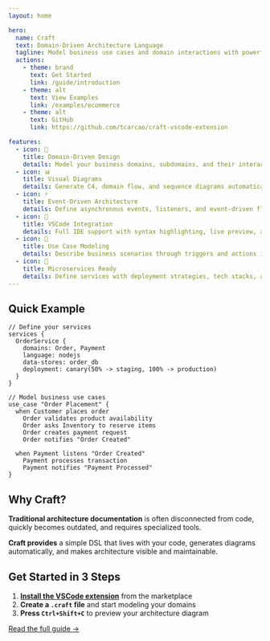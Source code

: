 ```yaml
---
layout: home

hero:
  name: Craft
  text: Domain-Driven Architecture Language
  tagline: Model business use cases and domain interactions with powerful visualization capabilities
  actions:
    - theme: brand
      text: Get Started
      link: /guide/introduction
    - theme: alt
      text: View Examples
      link: /examples/ecommerce
    - theme: alt
      text: GitHub
      link: https://github.com/tcarcao/craft-vscode-extension

features:
  - icon: 🎯
    title: Domain-Driven Design
    details: Model your business domains, subdomains, and their interactions using clear, declarative syntax
  - icon: 📊
    title: Visual Diagrams
    details: Generate C4, domain flow, and sequence diagrams automatically from your code
  - icon: ⚡
    title: Event-Driven Architecture
    details: Define asynchronous events, listeners, and event-driven flows with ease
  - icon: 🔧
    title: VSCode Integration
    details: Full IDE support with syntax highlighting, live preview, and interactive explorers
  - icon: 🎨
    title: Use Case Modeling
    details: Describe business scenarios through triggers and actions in natural language
  - icon: 🚀
    title: Microservices Ready
    details: Define services with deployment strategies, tech stacks, and data stores
---
```


## Quick Example

```craft
// Define your services
services {
  OrderService {
    domains: Order, Payment
    language: nodejs
    data-stores: order_db
    deployment: canary(50% -> staging, 100% -> production)
  }
}

// Model business use cases
use_case "Order Placement" {
  when Customer places order
    Order validates product availability
    Order asks Inventory to reserve items
    Order creates payment request
    Order notifies "Order Created"

  when Payment listens "Order Created"
    Payment processes transaction
    Payment notifies "Payment Processed"
}
```

## Why Craft?

**Traditional architecture documentation** is often disconnected from code, quickly becomes outdated, and requires specialized tools.

**Craft provides** a simple DSL that lives with your code, generates diagrams automatically, and makes architecture visible and maintainable.

## Get Started in 3 Steps

1. **[Install the VSCode extension](https://marketplace.visualstudio.com/items?itemName=tcarcao.craft-arch-diagrams)** from the marketplace
2. **Create a `.craft` file** and start modeling your domains
3. **Press `Ctrl+Shift+C`** to preview your architecture diagram

[Read the full guide →](/guide/introduction)
